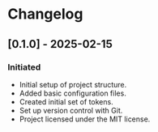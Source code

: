 # Changelog

## [0.1.0] - 2025-02-15

### Initiated
- Initial setup of project structure.
- Added basic configuration files.
- Created initial set of tokens.
- Set up version control with Git.
- Project licensed under the MIT license.
